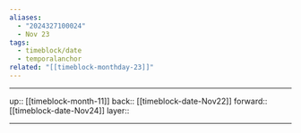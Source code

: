 ```yaml
---
aliases:
  - "2024327100024"
  - Nov 23
tags:
  - timeblock/date
  - temporalanchor
related: "[[timeblock-monthday-23]]"
---
```




***

up:: [[timeblock-month-11]]
back:: [[timeblock-date-Nov22]]
forward:: [[timeblock-date-Nov24]]
layer:: 

***
